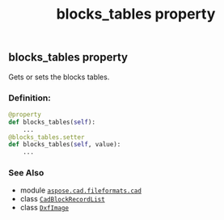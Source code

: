 ﻿---
title: blocks_tables property
second_title: Aspose.CAD for Python via .NET API References
description: 
type: docs
weight: 190
url: /python-net/aspose.cad.fileformats.cad/dxfimage/blocks_tables/
is_root: false
---

## blocks_tables property


Gets or sets the blocks tables.
### Definition:
```python
@property
def blocks_tables(self):
    ...
@blocks_tables.setter
def blocks_tables(self, value):
    ...
```

### See Also
* module [`aspose.cad.fileformats.cad`](../../)
* class [`CadBlockRecordList`](/cad/python-net/aspose.cad.fileformats.cad/cadblockrecordlist)
* class [`DxfImage`](/cad/python-net/aspose.cad.fileformats.cad/dxfimage)
